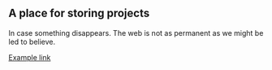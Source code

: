 ## A place for storing projects
In case something disappears. The web is not as permanent as we might be led to believe.

[Example link](www.giacomobg.github.com/backups/?)
